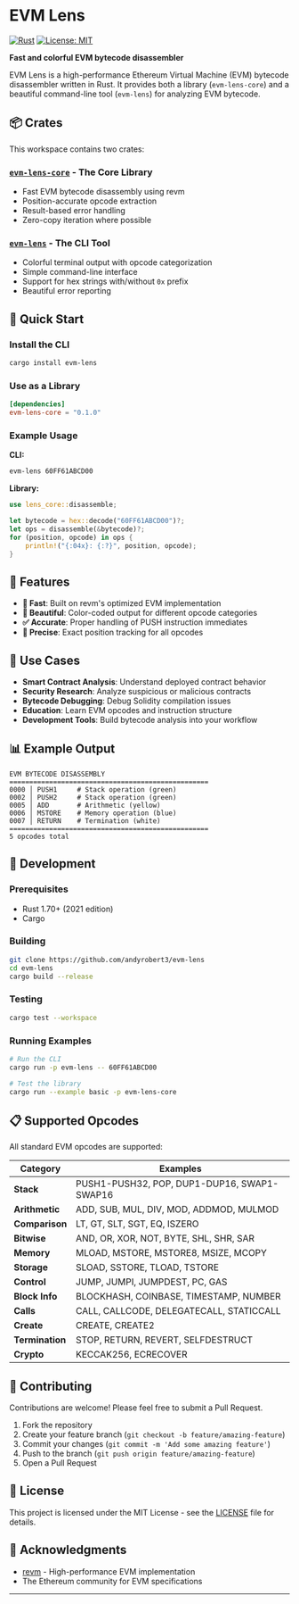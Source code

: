# EVM Lens

[![Rust](https://img.shields.io/badge/rust-1.70+-blue.svg)](https://www.rust-lang.org)
[![License: MIT](https://img.shields.io/badge/License-MIT-yellow.svg)](https://opensource.org/licenses/MIT)

**Fast and colorful EVM bytecode disassembler**

EVM Lens is a high-performance Ethereum Virtual Machine (EVM) bytecode disassembler written in Rust. It provides both a library (`evm-lens-core`) and a beautiful command-line tool (`evm-lens`) for analyzing EVM bytecode.

## 📦 Crates

This workspace contains two crates:

### [`evm-lens-core`](./evm-lens-core) - The Core Library
- Fast EVM bytecode disassembly using revm
- Position-accurate opcode extraction  
- Result-based error handling
- Zero-copy iteration where possible

### [`evm-lens`](./evm-lens) - The CLI Tool  
- Colorful terminal output with opcode categorization
- Simple command-line interface
- Support for hex strings with/without `0x` prefix
- Beautiful error reporting

## 🚀 Quick Start

### Install the CLI

```bash
cargo install evm-lens
```

### Use as a Library

```toml
[dependencies]
evm-lens-core = "0.1.0"
```

### Example Usage

**CLI:**
```bash
evm-lens 60FF61ABCD00
```

**Library:**
```rust
use lens_core::disassemble;

let bytecode = hex::decode("60FF61ABCD00")?;
let ops = disassemble(&bytecode)?;
for (position, opcode) in ops {
    println!("{:04x}: {:?}", position, opcode);
}
```

## 🎨 Features

- **🚀 Fast**: Built on revm's optimized EVM implementation
- **🎨 Beautiful**: Color-coded output for different opcode categories
- **✅ Accurate**: Proper handling of PUSH instruction immediates
- **📍 Precise**: Exact position tracking for all opcodes


## 🎯 Use Cases

- **Smart Contract Analysis**: Understand deployed contract behavior
- **Security Research**: Analyze suspicious or malicious contracts  
- **Bytecode Debugging**: Debug Solidity compilation issues
- **Education**: Learn EVM opcodes and instruction structure
- **Development Tools**: Build bytecode analysis into your workflow

## 📊 Example Output

```
EVM BYTECODE DISASSEMBLY
==================================================
0000 │ PUSH1     # Stack operation (green)
0002 │ PUSH2     # Stack operation (green)  
0005 │ ADD       # Arithmetic (yellow)
0006 │ MSTORE    # Memory operation (blue)
0007 │ RETURN    # Termination (white)
==================================================
5 opcodes total
```


## 🔧 Development

### Prerequisites

- Rust 1.70+ (2021 edition)
- Cargo

### Building

```bash
git clone https://github.com/andyrobert3/evm-lens
cd evm-lens
cargo build --release
```

### Testing

```bash
cargo test --workspace
```

### Running Examples

```bash
# Run the CLI
cargo run -p evm-lens -- 60FF61ABCD00

# Test the library
cargo run --example basic -p evm-lens-core
```

## 📋 Supported Opcodes

All standard EVM opcodes are supported:

| Category | Examples |
|----------|----------|
| **Stack** | PUSH1-PUSH32, POP, DUP1-DUP16, SWAP1-SWAP16 |
| **Arithmetic** | ADD, SUB, MUL, DIV, MOD, ADDMOD, MULMOD |
| **Comparison** | LT, GT, SLT, SGT, EQ, ISZERO |
| **Bitwise** | AND, OR, XOR, NOT, BYTE, SHL, SHR, SAR |
| **Memory** | MLOAD, MSTORE, MSTORE8, MSIZE, MCOPY |
| **Storage** | SLOAD, SSTORE, TLOAD, TSTORE |
| **Control** | JUMP, JUMPI, JUMPDEST, PC, GAS |
| **Block Info** | BLOCKHASH, COINBASE, TIMESTAMP, NUMBER |
| **Calls** | CALL, CALLCODE, DELEGATECALL, STATICCALL |
| **Create** | CREATE, CREATE2 |
| **Termination** | STOP, RETURN, REVERT, SELFDESTRUCT |
| **Crypto** | KECCAK256, ECRECOVER |

## 🤝 Contributing

Contributions are welcome! Please feel free to submit a Pull Request.

1. Fork the repository
2. Create your feature branch (`git checkout -b feature/amazing-feature`)
3. Commit your changes (`git commit -m 'Add some amazing feature'`)
4. Push to the branch (`git push origin feature/amazing-feature`)
5. Open a Pull Request

## 📝 License

This project is licensed under the MIT License - see the [LICENSE](LICENSE) file for details.

## 🙏 Acknowledgments

- [revm](https://github.com/bluealloy/revm) - High-performance EVM implementation
- The Ethereum community for EVM specifications
****